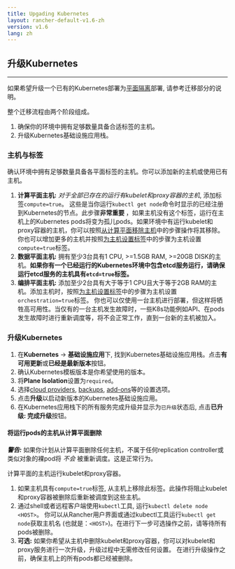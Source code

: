 ```yaml
---
title: Upgading Kubernetes
layout: rancher-default-v1.6-zh
version: v1.6
lang: zh
---
```


## 升级Kubernetes
---

如果希望升级一个已有的Kubernetes部署为[平面隔离]({{site.baseurl}}/rancher/{{page.version}}/{{page.lang}}/kubernetes/resiliency-planes/)部署, 请参考迁移部分的说明。

整个迁移流程由两个阶段组成。

1. 确保你的环境中拥有足够数量具备合适标签的主机。
2. 升级Kubernetes基础设施应用栈。

### 主机与标签

确认环境中拥有足够数量具备各平面标签的主机。你可以添加新的主机或使用已有主机。

1. **计算平面主机:** _对于全部已存在的运行有kubelet和proxy容器的主机_, 添加标签`compute=true`。 这些是当你运行`kubectl get node`命令时显示的已经注册到Kubernetes的节点。此步骤**非常重要** ，如果主机没有这个标签，运行在主机上的Kubernetes pods将变为孤儿pods。如果环境中有运行kubelet和proxy容器的主机，你可以按照[从计算平面移除主机](#removing-hosts-with-pods-from-the-compute-plane)中的步骤操作将其移除。你也可以增加更多的主机并按照[为主机设置标签]({{site.baseurl}}/rancher/{{page.version}}/{{page.lang}}/hosts/#主机标签)中的步骤为主机设置`compute=true`标签。
2. **数据平面主机:** 拥有至少3台具有1 CPU, >=1.5GB RAM, >=20GB DISK的主机。**如果你有一个已经运行的Kubernetes环境中包含etcd服务运行，请确保运行etcd服务的主机具有`etcd=true`标签。**
3. **编排平面主机:** 添加至少2台具有大于等于1 CPU且大于等于2GB RAM的主机。添加主机时，按照[为主机设置标签]({{site.baseurl}}/rancher/{{page.version}}/{{page.lang}}/hosts/#主机标签)中的步骤为主机设置`orchestration=true`标签。 你也可以仅使用一台主机进行部署，但这样将牺牲高可用性。当仅有的一台主机发生故障时，一些K8s功能例如API、在pods发生故障时进行重新调度等，将不会正常工作，直到一台新的主机被加入。

### 升级Kubernetes

1. 在**Kubernetes** -> **基础设施应用**下, 找到Kubernetes基础设施应用栈。点击**有可用更新**或**已经是最新版本**按钮。
2. 确认Kubernetes模板版本是你希望使用的版本。
3. 将**Plane Isolation**设置为`required`。
3. 选择[cloud providers]({{site.baseurl}}/rancher/{{page.version}}/{{page.lang}}/kubernetes/providers/), [backups]({{site.baseurl}}/rancher/{{page.version}}/{{page.lang}}/kubernetes/backups/), [add-ons]({{site.baseurl}}/rancher/{{page.version}}/{{page.lang}}/kubernetes/addons/)等的设置选项。
4. 点击**升级**以启动新版本的Kubernetes基础设施应用。
5. 在Kubernetes应用栈下的所有服务完成升级并显示为`已升级`状态后, 点击**已升级: 完成升级**按钮。

#### 将运行pods的主机从计算平面删除

**_警告:_** 如果你计划从计算平面删除任何主机，不属于任何replication controller或类似对象的裸pod将 _不会_ 被重新调度。这是正常行为。

计算平面的主机运行kubelet和proxy容器。

1. 如果主机具有`compute=true`标签, 从主机上移除此标签。此操作将阻止kubelet和proxy容器被删除后重新被调度到这些主机。
2. 通过shell或者远程客户端使用`kubectl`工具, 运行`kubectl delete node <HOST>`。 你可以从Rancher用户界面或通过kubectl工具运行`kubectl get node`获取主机名 (也就是：`<HOST>`)。在进行下一步可选操作之前，请等待所有pods被删除。
3. **可选:** 如果你希望从主机中删除kubelet和proxy容器，你可以对kubelet和proxy服务进行一次升级，升级过程中无需修改任何设置。 在进行升级操作之前，确保主机上的所有pods都已经被删除。
